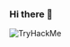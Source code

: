 ### Hi there 👋



<img src="https://tryhackme-badges.s3.amazonaws.com/afph0x.png" alt="TryHackMe"></img>

